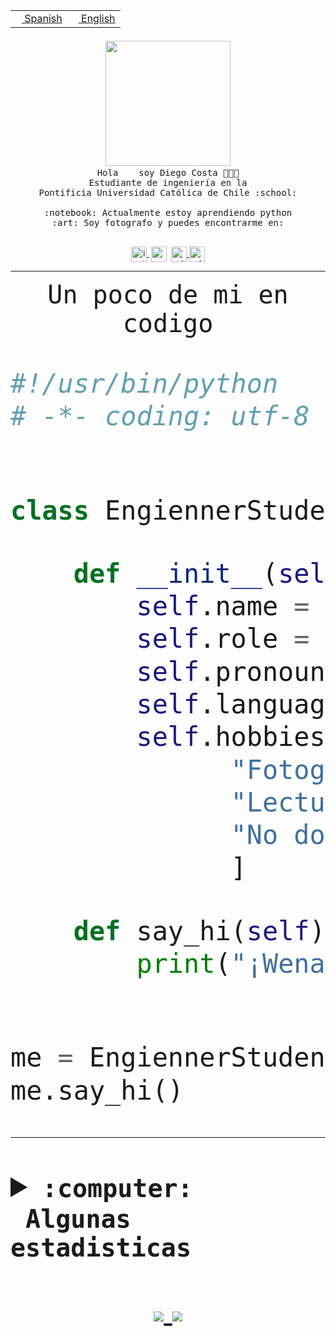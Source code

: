 <table border="0"  align="right">
 <tr><td><a href="README.md"><img src="https://upload.wikimedia.org/wikipedia/commons/thumb/8/89/Bandera_de_Espa%C3%B1a.svg/1200px-Bandera_de_Espa%C3%B1a.svg.png" height="10"> Spanish</a></td>
 <td><a href="README.en.md"><img src="https://upload.wikimedia.org/wikipedia/commons/a/a4/Flag_of_the_United_States.svg" height="10"> English</a></td></tr>
</table><br><br><br>


<p align="center">
  <img src="https://github.com/diegocostares/diegocostares/blob/main/Images/aaa2.gif?raw=true" width="200px">
  <br><samp>
    Hola <img src="https://media.giphy.com/media/hvRJCLFzcasrR4ia7z/giphy.gif" width="16px"> soy Diego Costa 👨🏻‍💻<br>
    Estudiante de ingeniería en la <br>
    Pontificia Universidad Católica de Chile :school:<br>
  <br>
    :notebook: Actualmente estoy aprendiendo python <br>
    :art: Soy fotografo y puedes encontrarme en: <br>
  <br></samp>
  
</p>

<p align="center">
   <a href="https://instagram.com/diegocosta_no" target="blank">
    <img 
    align="center" src="https://cdn.jsdelivr.net/npm/simple-icons@3.0.1/icons/instagram.svg" alt="instagram" height="25px" width="25px" />
  </a>
  <a style="border: 3px solid; color: white;"href="https://t.me/diegocosta_no" target="blank">
  <img
  align="center" alt="Telegram" width="25px" src="https://icons-for-free.com/iconfiles/png/512/Telegram-1324888767380505522.png" />
</a>
<a href="https://api.whatsapp.com/send?phone=56971897835&text=Hola!" target="blank">
  <img
  align="center" alt="wtsp" width="25px" src="https://img.icons8.com/pastel-glyph/2x/whatsapp--v2.png" />
</a>
<a href="https://www.linkedin.com/in/diego-costa-786249213/" target="blank">
  <img
  align="center" alt="wtsp" width="25px" src="https://img.icons8.com/metro/452/linkedin.png" />
</a>

  </a>
</p>

---


<p align="center"><font size="25"><samp>Un poco de mi en codigo</samp></front></p>


```python
#!/usr/bin/python
# -*- coding: utf-8 -*-


class EngiennerStudent:

    def __init__(self):
        self.name = "Diego Costa"
        self.role = "Estudiante"
        self.pronouns = "he/him"
        self.language_spoken = ["es_CL", "en_US"]
        self.hobbies = [
              "Fotografia",
              "Lectura",
              "No dormir",
              ]

    def say_hi(self):
        print("¡Wena mundo!")


me = EngiennerStudent()
me.say_hi()
```
---
<details>
  <summary><b><samp>:computer: &nbsp;Algunas estadisticas</samp></b></summary>
  <br/></p>

<!--START_SECTION:waka-->
**Soy nocturno 🦉** 

```text
🌞 Mañana     4 commits      ░░░░░░░░░░░░░░░░░░░░░░░░░   2.68% 
🌆 Día        47 commits     ████████░░░░░░░░░░░░░░░░░   31.54% 
🌃 Tarde      44 commits     ███████░░░░░░░░░░░░░░░░░░   29.53% 
🌙 Noche      54 commits     █████████░░░░░░░░░░░░░░░░   36.24%

```
📅 **Soy más productivo los Miércoles** 

```text
Lunes        10 commits     █░░░░░░░░░░░░░░░░░░░░░░░░   6.71% 
Martes       15 commits     ██░░░░░░░░░░░░░░░░░░░░░░░   10.07% 
Miércoles    82 commits     █████████████░░░░░░░░░░░░   55.03% 
Jueves       2 commits      ░░░░░░░░░░░░░░░░░░░░░░░░░   1.34% 
Viernes      4 commits      ░░░░░░░░░░░░░░░░░░░░░░░░░   2.68% 
Sábado       16 commits     ██░░░░░░░░░░░░░░░░░░░░░░░   10.74% 
Domingo      20 commits     ███░░░░░░░░░░░░░░░░░░░░░░   13.42%

```


📊 **Esta semana me dediqué a** 

```text
🐱‍💻 Proyectos: 
T0                       40 hrs 45 mins      ██████████████████████░░░   89.37% 
SHAREGO                  1 hr 28 mins        ░░░░░░░░░░░░░░░░░░░░░░░░░   3.25% 
T0-2020-2-DquezadaO      1 hr 21 mins        ░░░░░░░░░░░░░░░░░░░░░░░░░   2.98% 
SHAREGO-G54              39 mins             ░░░░░░░░░░░░░░░░░░░░░░░░░   1.45% 
G-54-sofw                29 mins             ░░░░░░░░░░░░░░░░░░░░░░░░░   1.07%

```


 Last Updated on 02/04/2022 04:30:04 UTC
<!--END_SECTION:waka-->
  
  

 <p align="center"> <img src="https://github-readme-stats.vercel.app/api?username=diegocostares&show_icons=true&theme=ayu-mirage" alt="abhisheknaiidu" /></p>
 
</details>

<p align=center>
  <a href="https://github.com/diegocostares">
    <img src="https://badges.pufler.dev/visits/diegocostares/diegocostares?style=flat-square&color=black&logo=github">
  </a>
  <a href="https://github.com/diegocostares?tab=repositories">
    <img src="https://badges.pufler.dev/repos/diegocostares?style=flat-square&color=black&logo=github">
  </a>
</p>
